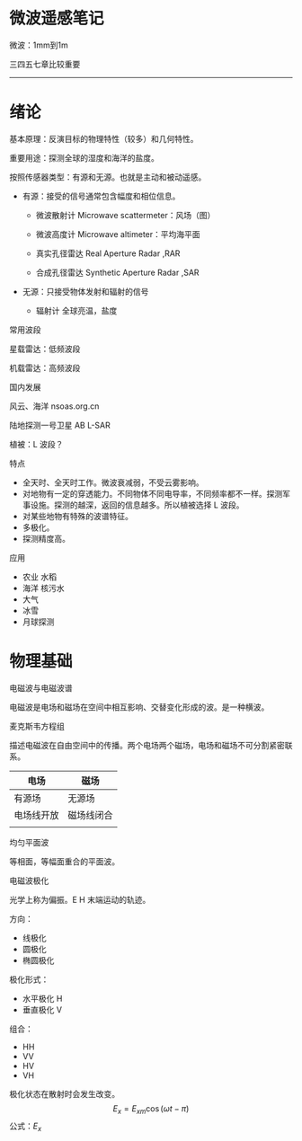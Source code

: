 # 微波遥感笔记

微波：1mm到1m

三四五七章比较重要

------

# 绪论

基本原理：反演目标的物理特性（较多）和几何特性。

重要用途：探测全球的湿度和海洋的盐度。

按照传感器类型：有源和无源。也就是主动和被动遥感。

- 有源：接受的信号通常包含幅度和相位信息。

  - 微波散射计 Microwave scattermeter：风场（图）

  - 微波高度计 Microwave altimeter：平均海平面

  - 真实孔径雷达 Real Aperture Radar ,RAR
  - 合成孔径雷达 Synthetic Aperture Radar ,SAR

- 无源：只接受物体发射和辐射的信号
  - 辐射计 全球亮温，盐度

常用波段

星载雷达：低频波段

机载雷达：高频波段

国内发展

风云、海洋 nsoas.org.cn

陆地探测一号卫星 AB L-SAR

植被：L 波段？

特点

- 全天时、全天时工作。微波衰减弱，不受云雾影响。
- 对地物有一定的穿透能力。不同物体不同电导率，不同频率都不一样。探测军事设施。探测的越深，返回的信息越多。所以植被选择 L 波段。
- 对某些地物有特殊的波谱特征。
- 多极化。
- 探测精度高。

应用

- 农业 水稻
- 海洋 核污水
- 大气
- 冰雪
- 月球探测

# 物理基础

电磁波与电磁波谱

电磁波是电场和磁场在空间中相互影响、交替变化形成的波。是一种横波。

麦克斯韦方程组

描述电磁波在自由空间中的传播。两个电场两个磁场，电场和磁场不可分割紧密联系。

| 电场       | 磁场       |
| ---------- | ---------- |
| 有源场     | 无源场     |
| 电场线开放 | 磁场线闭合 |
|            |            |

均匀平面波

等相面，等幅面重合的平面波。

电磁波极化

光学上称为偏振。E H 末端运动的轨迹。

方向：

- 线极化
- 圆极化
- 椭圆极化

极化形式：

- 水平极化 H 
- 垂直极化 V

组合：

- HH
- VV
- HV
- VH

极化状态在散射时会发生改变。
$$
E_x = E_{xm}\cos(\omega t-\pi)
$$
公式：$E_x$
